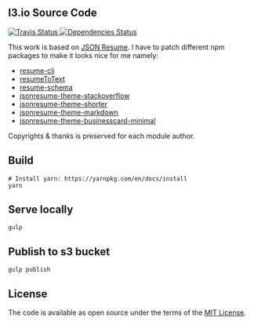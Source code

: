 ## l3.io Source Code


<a href="https://travis-ci.org/laithshadeed/l3.io">
  <img alt="Travis Status" src="https://travis-ci.org/laithshadeed/l3.io.svg">
</a>
<a href="https://david-dm.org/laithshadeed/l3.io">
  <img alt="Dependencies Status" src="https://david-dm.org/laithshadeed/l3.io.svg">
</a>

This work is based on [JSON Resume](https://jsonresume.org). I have to patch different npm packages to make it looks nice for me namely:
 - [resume-cli](https://github.com/laithshadeed/resume-cli)
 - [resumeToText](https://github.com/laithshadeed/resumeToText)
 - [resume-schema](https://github.com/laithshadeed/resume-schema)
 - [jsonresume-theme-stackoverflow](https://github.com/laithshadeed/jsonresume-theme-stackoverflow)
 - [jsonresume-theme-shorter](https://github.com/laithshadeed/jsonresume-theme-shorter)
 - [jsonresume-theme-markdown](https://github.com/laithshadeed/jsonresume-theme-markdown)
 - [jsonresume-theme-businesscard-minimal](https://github.com/laithshadeed/jsonresume-theme-businesscard-minimal)

Copyrights & thanks is preserved for each module author.

## Build

```
# Install yarn: https://yarnpkg.com/en/docs/install
yarn

```

## Serve locally

```
gulp

```

## Publish to s3 bucket

```
gulp publish

```

## License
The code is available as open source under the terms of the [MIT License](http://opensource.org/licenses/MIT).
